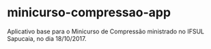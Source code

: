 # minicurso-compressao-app
Aplicativo base para o Minicurso de Compressão ministrado no IFSUL Sapucaia, no dia 18/10/2017.
